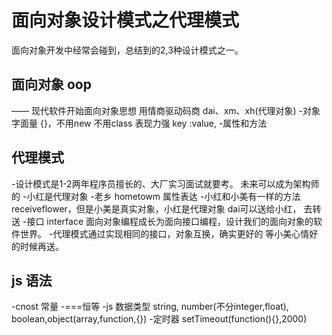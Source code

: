 
# 面向对象设计模式之代理模式
面向对象开发中经常会碰到，总结到的2,3种设计模式之一。
## 面向对象 oop
—— 现代软件开始面向对象思想
用情商驱动码商
dai、xm、xh(代理对象)
-对象字面量
{}，不用new 不用class
表现力强 key :value,
-属性和方法


## 代理模式
-设计模式是1-2两年程序员擅长的、大厂实习面试就要考。
未来可以成为架构师的
-小红是代理对象
 -老乡 hometowm 属性表达
 -小红和小美有一样的方法 receiveflower，但是小美是真实对象，小红是代理对象
 dai可以送给小红， 去转送
 -接口 interface
 面向对象编程成长为面向接口编程，设计我们的面向对象的软件世界。
 -代理模式通过实现相同的接口，对象互换，确实更好的
 等小美心情好的时候再送。

 ## js 语法
 -cnost 常量
 -===恒等
 -js 数据类型
 string, number(不分integer,float), boolean,object(array,function,{})
 -定时器 setTimeout(function(){},2000)    
